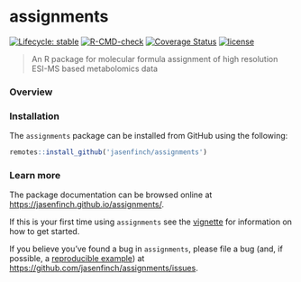 # assignments

<!-- badges: start -->
[![Lifecycle: stable](https://img.shields.io/badge/lifecycle-stable-brightgreen.svg)](https://lifecycle.r-lib.org/articles/stages.html#stable)
[![R-CMD-check](https://github.com/jasenfinch/MFassign/actions/workflows/R-CMD-check.yaml/badge.svg)](https://github.com/jasenfinch/MFassign/actions/workflows/R-CMD-check.yaml)
[![Coverage Status](https://img.shields.io/codecov/c/github/jasenfinch/MFassign/master.svg)](https://codecov.io/github/jasenfinch/MFassign?branch=master) 
[![license](https://img.shields.io/badge/license-GNU%20GPL%20v3.0-blue.svg)](https://github.com/jasenfinch/MFassign/blob/master/DESCRIPTION)
<!-- badges: end -->
 
> An R package for molecular formula assignment of high resolution ESI-MS based metabolomics data

### Overview

### Installation

The `assignments` package can be installed from GitHub using the
following:

``` r
remotes::install_github('jasenfinch/assignments')
```

### Learn more

The package documentation can be browsed online at
<https://jasenfinch.github.io/assignments/>.

If this is your first time using `assignments` see the
[vignette](https://jasenfinch.github.io/metabolyseR/articles/assignments.html) for information on how to get started.

If you believe you’ve found a bug in `assignments`, please file a bug (and, if possible, a [reproducible example](https://reprex.tidyverse.org)) at
<https://github.com/jasenfinch/assignments/issues>.
